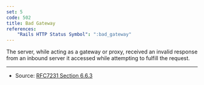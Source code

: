 ```yaml
---
set: 5
code: 502
title: Bad Gateway
references:
    "Rails HTTP Status Symbol": ":bad_gateway"
---
```


The server, while acting as a gateway or proxy, received an invalid response
from an inbound server it accessed while attempting to fulfill the request.

---

* Source: [RFC7231 Section 6.6.3][1]

[1]: <http://tools.ietf.org/html/rfc7231#section-6.6.3>